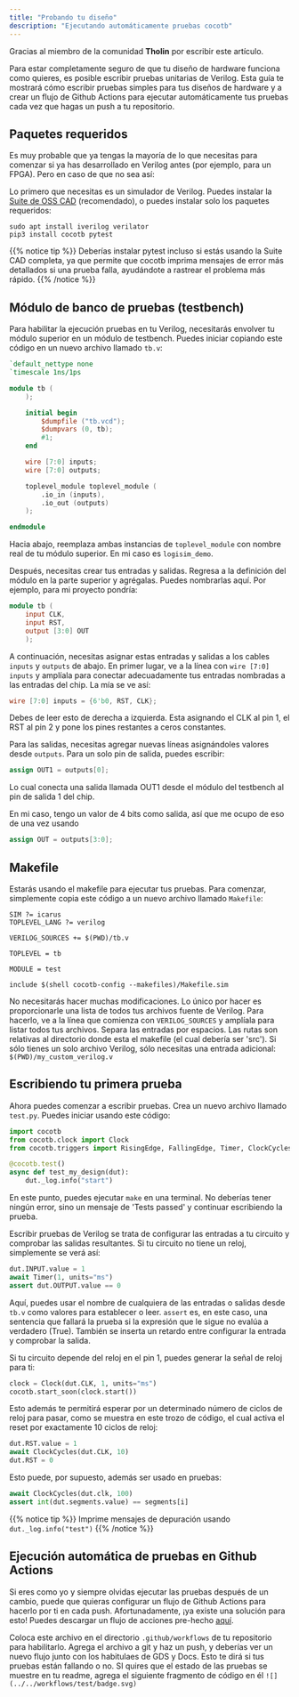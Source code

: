 ```yaml
---
title: "Probando tu diseño"
description: "Ejecutando automáticamente pruebas cocotb"
---
```


Gracias al miembro de la comunidad **Tholin** por escribir este artículo.

Para estar completamente seguro de que tu diseño de hardware funciona como quieres, es posible escribir pruebas unitarias de Verilog. Esta guía te mostrará cómo escribir pruebas simples para tus diseños de hardware y a crear un flujo de Github Actions para ejecutar automáticamente tus pruebas cada vez que hagas un push a tu repositorio.

## Paquetes requeridos

Es muy probable que ya tengas la mayoría de lo que necesitas para comenzar si ya has desarrollado en Verilog antes (por ejemplo, para un FPGA). Pero en caso de que no sea así:

Lo primero que necesitas es un simulador de Verilog. Puedes instalar la [Suite de OSS CAD](https://github.com/YosysHQ/oss-cad-suite-build) (recomendado), o puedes instalar solo los paquetes requeridos:

```
sudo apt install iverilog verilator
pip3 install cocotb pytest
```

{{% notice tip %}}
Deberías instalar pytest incluso si estás usando la Suite CAD completa, ya que permite que cocotb imprima mensajes de error más detallados si una prueba falla, ayudándote a rastrear el problema más rápido.
{{% /notice %}}

## Módulo de banco de pruebas (testbench)

Para habilitar la ejecución pruebas en tu Verilog, necesitarás envolver tu módulo superior en un módulo de testbench. Puedes iniciar copiando este código en un nuevo archivo llamado `tb.v`:

```verilog
`default_nettype none
`timescale 1ns/1ps

module tb (
    );

    initial begin
        $dumpfile ("tb.vcd");
        $dumpvars (0, tb);
        #1;
    end

    wire [7:0] inputs;
    wire [7:0] outputs;

    toplevel_module toplevel_module (
        .io_in (inputs),
        .io_out (outputs)
    );

endmodule
```

Hacia abajo, reemplaza ambas instancias de `toplevel_module` con nombre real de tu módulo superior. En mi caso es `logisim_demo`.

Después, necesitas crear tus entradas y salidas. Regresa a la definición del módulo en la parte superior y agrégalas. Puedes nombrarlas aquí. Por ejemplo, para mi proyecto pondría:

```verilog
module tb (
    input CLK,
    input RST,
    output [3:0] OUT
    );
```

A continuación, necesitas asignar estas entradas y salidas a los cables `inputs` y `outputs` de abajo. En primer lugar, ve a la línea con `wire [7:0] inputs` y amplíala para conectar adecuadamente tus entradas nombradas a las entradas del chip. La mía se ve así:

```verilog
wire [7:0] inputs = {6'b0, RST, CLK};
```

Debes de leer esto de derecha a izquierda. Esta asignando el CLK al pin 1, el RST al pin 2 y pone los pines restantes a ceros constantes.

Para las salidas, necesitas agregar nuevas líneas asignándoles valores desde `outputs`. Para un solo pin de salida, puedes escribir:

```verilog
assign OUT1 = outputs[0];
```

Lo cual conecta una salida llamada OUT1 desde el módulo del testbench al pin de salida 1 del chip.

En mi caso, tengo un valor de 4 bits como salida, así que me ocupo de eso de una vez usando

```verilog
assign OUT = outputs[3:0];
```

## Makefile

Estarás usando el makefile para ejecutar tus pruebas. Para comenzar, simplemente copia este código a un nuevo archivo llamado `Makefile`:

```
SIM ?= icarus
TOPLEVEL_LANG ?= verilog

VERILOG_SOURCES += $(PWD)/tb.v

TOPLEVEL = tb

MODULE = test

include $(shell cocotb-config --makefiles)/Makefile.sim
```

No necesitarás hacer muchas modificaciones. Lo único por hacer es proporcionarle una lista de todos tus archivos fuente de Verilog. Para hacerlo, ve a la línea que comienza con `VERILOG_SOURCES` y amplíala para listar todos tus archivos. Separa las entradas por espacios. Las rutas son relativas al directorio donde esta el makefile (el cual debería ser 'src'). Si sólo tienes un solo archivo Verilog, sólo necesitas una entrada adicional: `$(PWD)/my_custom_verilog.v`

## Escribiendo tu primera prueba

Ahora puedes comenzar a escribir pruebas. Crea un nuevo archivo llamado `test.py`. Puedes iniciar usando este código:

```python
import cocotb
from cocotb.clock import Clock
from cocotb.triggers import RisingEdge, FallingEdge, Timer, ClockCycles

@cocotb.test()
async def test_my_design(dut):
    dut._log.info("start")
```

En este punto, puedes ejecutar `make` en una terminal. No deberías tener ningún error, sino un mensaje de 'Tests passed' y continuar escribiendo la prueba.

Escribir pruebas de Verilog se trata de configurar las entradas a tu circuito y comprobar las salidas resultantes. Si tu circuito no tiene un reloj, simplemente se verá así:

```python
dut.INPUT.value = 1
await Timer(1, units="ms")
assert dut.OUTPUT.value == 0
```

Aquí, puedes usar el nombre de cualquiera de las entradas o salidas desde `tb.v` como valores para establecer o leer. `assert` es, en este caso, una sentencia que fallará la prueba si la expresión que le sigue no evalúa a verdadero (True). También se inserta un retardo entre configurar la entrada y comprobar la salida.

Si tu circuito depende del reloj en el pin 1, puedes generar la señal de reloj para ti:

```python
clock = Clock(dut.CLK, 1, units="ms")
cocotb.start_soon(clock.start())
```

Esto además te permitirá esperar por un determinado número de ciclos de reloj para pasar, como se muestra en este trozo de código, el cual activa el reset por exactamente 10 ciclos de reloj:

```python
dut.RST.value = 1
await ClockCycles(dut.CLK, 10)
dut.RST = 0
```
Esto puede, por supuesto, además ser usado en pruebas:

```python
await ClockCycles(dut.clk, 100)
assert int(dut.segments.value) == segments[i]
```

{{% notice tip %}}
Imprime mensajes de depuración usando `dut._log.info("test")`
{{% /notice %}}

## Ejecución automática de pruebas en Github Actions

Si eres como yo y siempre olvidas ejecutar las pruebas después de un cambio, puede que quieras configurar un flujo de Github Actions para hacerlo por ti en cada push. Afortunadamente, ¡ya existe una solución para esto! Puedes descargar un flujo de acciones pre-hecho [aquí](https://github.com/tinytapeout/tt02-verilog-demo/blob/main/.github/workflows/test.yaml).

Coloca este archivo en el directorio `.github/workflows` de tu repositorio para habilitarlo. Agrega el archivo a git y haz un push, y deberías ver un nuevo flujo junto con los habitulaes de GDS y Docs. Esto te dirá si tus pruebas están fallando o no. SI quires que el estado de las pruebas se muestre en tu readme, agrega el siguiente fragmento de código en él `![](../../workflows/test/badge.svg)`
